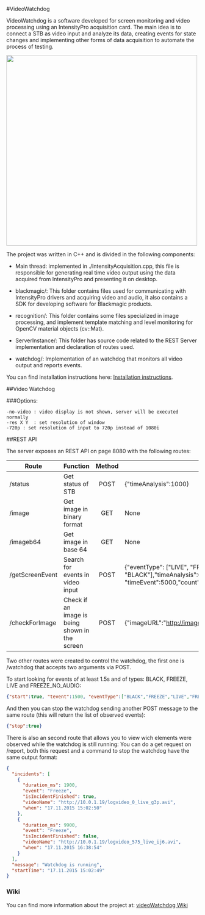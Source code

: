 #VideoWatchdog

VideoWatchdog is a software developed for screen monitoring and video processing using an IntensityPro acquisition card. The main idea is to connect a STB as video input and analyze its data, creating events for state changes and implementing other forms of data acquisition to automate the process of testing.

<img src="http://i.imgur.com/qGmjY5V.png" width="500px"></img>


  The project was written in C++ and is divided in the following components:

* Main thread: implemented in ./IntensityAcquisition.cpp, this file is responsible for generating real time video output using the data acquired from IntensityPro and presenting it on desktop.

* blackmagic/: This folder contains files used for communicating with IntensityPro drivers and acquiring video and audio, it also contains a SDK for developing software for Blackmagic products.

* recognition/: This folder contains some files specialized in image processing, and implement template matching and level monitoring for OpenCV material objects (cv::Mat).

* ServerInstance/: This folder has source code related to the REST Server implementation and declaration of routes used.

* watchdog/: Implementation of an watchdog that monitors all video output and reports events.

You can find installation instructions here: [Installation instructions](https://github.com/canalplus/videoWatchdog/wiki).

##Video Watchdog

###Options:

    -no-video : video display is not shown, server will be executed normally
    -res X Y  : set resolution of window
    -720p : set resolution of input to 720p instead of 1080i

##REST API

The server exposes an REST API on page 8080 with the following routes:

| Route        | Function       | Method | Arguments |
| ------------- |:-------------|:-----:|---------|
| /status       | Get status of STB | POST | {"timeAnalysis":1000} |
| /image      | Get image in binary format      |   GET |  None |
| /imageb64 | Get image in base 64 | GET | None  |
| /getScreenEvent | Search for events in video input | POST | {"eventType": ["LIVE", "FREEZE", "BLACK"],"timeAnalysis":600000, "timeEvent":5000,"count":true}  |
| /checkForImage | Check if an image is being shown in the screen | POST | {"imageURL":"http://image.to.search/img.png","returnImage":true}  |


Two other routes were created to control the watchdog, the first one is /watchdog that accepts two arguments via POST.

To start looking for events of at least 1.5s and of types: BLACK, FREEZE, LIVE and FREEZE_NO_AUDIO:
```json
{"start":true, "tevent":1500, "eventType":["BLACK","FREEZE","LIVE","FREEZE_NO_AUDIO"]}
```
And then you can stop the watchdog sending another POST message to the same route (this will return the list of observed events):
```json
{"stop":true}
```

There is also an second route that allows you to view wich elements were observed while the watchdog is still running:
You can do a get request on /report, both this request and a command to stop the watchdog have the same output format:
```json
{
  "incidents": [
    {
      "duration_ms": 1900,
      "event": "Freeze",
      "isIncidentFinished": true,
      "videoName": "http://10.0.1.19/logvideo_0_live_g3p.avi",
      "when": "17.11.2015 15:02:50"
    },
    {
      "duration_ms": 9900,
      "event": "Freeze",
      "isIncidentFinished": false,
      "videoName": "http://10.0.1.19/logvideo_575_live_ij6.avi",
      "when": "17.11.2015 16:38:54"
    }
  ],
  "message": "Watchdog is running",
  "startTime": "17.11.2015 15:02:49"
}
```

### Wiki

You can find more information about the project at: [videoWatchdog Wiki](https://github.com/canalplus/videoWatchdog/wiki/Installing-videoWatchdog)
